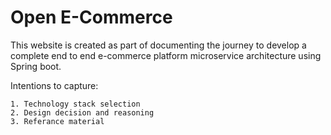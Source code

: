 # Open E-Commerce

This website is created as part of documenting the journey to develop a complete end to end e-commerce platform microservice architecture using Spring boot.

Intentions to capture:

    1. Technology stack selection
    2. Design decision and reasoning
    3. Referance material
